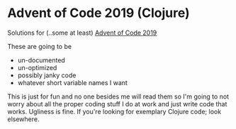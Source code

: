 # Advent of Code 2019 (Clojure)

Solutions for (..some at least) [Advent of Code 2019](https://adventofcode.com/2019)

These are going to be
- un-documented
- un-optimized
- possibly janky code
- whatever short variable names I want

This is just for fun and no one besides me will read them so I'm going to not worry about all
the proper coding stuff I do at work and just write code that works.  Ugliness is fine.
If you're looking for exemplary Clojure code; look elsewhere.

